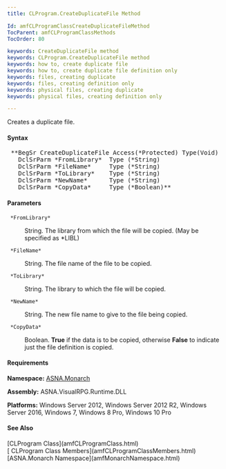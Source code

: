 ```yaml
---
title: CLProgram.CreateDuplicateFile Method

Id: amfCLProgramClassCreateDuplicateFileMethod
TocParent: amfCLProgramClassMethods
TocOrder: 80

keywords: CreateDuplicateFile method
keywords: CLProgram.CreateDuplicateFile method
keywords: how to, create duplicate file
keywords: how to, create duplicate file definition only
keywords: files, creating duplicate
keywords: files, creating definition only
keywords: physical files, creating duplicate
keywords: physical files, creating definition only

---
```


Creates a duplicate file.

#### Syntax
<pre class="syntax"> **BegSr CreateDuplicateFile Access(*Protected) Type(Void)
   DclSrParm *FromLibrary*  Type (*String)
   DclSrParm *FileName*     Type (*String)
   DclSrParm *ToLibrary*    Type (*String)
   DclSrParm *NewName*      Type (*String)
   DclSrParm *CopyData*     Type (*Boolean)**       </pre>

#### Parameters
<dl>
        <dt>
          <code> *FromLibrary* </code>
        </dt>
        <dd>

String. The library from which the file will be copied. (May be specified as *LIBL)
</dd>
        <dt>
          <code> *FileName* </code>
        </dt>
        <dd>

String. The file name of the file to be copied.
</dd>
        <dt>
          <code> *ToLibrary* </code>
        </dt>
        <dd>

String. The library to which the file will be copied.
</dd>
        <dt>
          <code> *NewName* </code>
        </dt>
        <dd>

String. The new file name to give to the file being copied.
</dd>
        <dt>
          <code> *CopyData* </code>
        </dt>
        <dd>

Boolean. **True** if the data is to be copied, otherwise **False** to indicate just the file definition is copied.
</dd>
</dl>

<!-- start -->

#### Requirements
**Namespace:** [ASNA.Monarch](amfMonarchNamespace.html)

**Assembly:** ASNA.VisualRPG.Runtime.DLL 

**Platforms:** Windows Server 2012, Windows Server 2012 R2, Windows Server 2016, Windows 7, Windows 8 Pro, Windows 10 Pro
<!-- end -->

#### See Also
<dl><dt>
        [CLProgram
        Class](amfCLProgramClass.html)
        <br clear="none" />
        [
        CLProgram Class Members](amfCLProgramClassMembers.html)
        <br clear="none" />
        [ASNA.Monarch
        Namespace](amfMonarchNamespace.html)
      </dt></dl>


